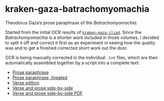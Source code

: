 # kraken-gaza-batrachomyomachia

Theodorus Gaza’s prose paraphrase of the *Batrachomyomachia*.

Started from the initial OCR results of [`kraken-gaza-iliad`](https://github.com/ryanfb/kraken-gaza-iliad). Since the *Batrachomyomachia* is a shorter work included in those volumes, I decided to split it off and correct it first as an experiment in seeing how the quality was and to get a finished corrected short work out the door.

OCR is being manually corrected in the individual `.txt` files, which are then automatically assembled together by a script into a complete text:

* [Prose paraphrase](https://ryanfb.github.io/kraken-gaza-batrachomyomachia/gaza-batrachomyomachia)
* [Prose paraphrase, lineated](https://ryanfb.github.io/kraken-gaza-batrachomyomachia/gaza-batrachomyomachia-lineated)
* [Verse edition](https://ryanfb.github.io/kraken-gaza-batrachomyomachia/gaza-batrachomyomachia-verse)
* [Verse and prose side-by-side](https://ryanfb.github.io/kraken-gaza-batrachomyomachia/gaza-batrachomyomachia-aligned)
* [Verse and prose side-by-side PDF](https://ryanfb.github.io/kraken-gaza-batrachomyomachia/gaza-batrachomyomachia-aligned.pdf)
